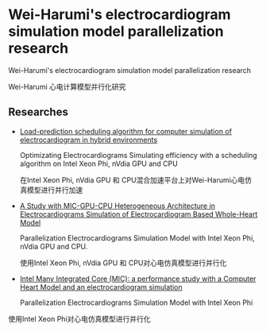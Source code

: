 # Wei-Harumi's electrocardiogram simulation model parallelization research

Wei-Harumi's electrocardiogram simulation model parallelization research

Wei-Harumi 心电计算模型并行化研究

## Researches

 - [Load-prediction scheduling algorithm for computer simulation of electrocardiogram in hybrid environments](http://www.sciencedirect.com/science/article/pii/S0164121215000138)

	Optimizating Electrocardiograms Simulating efficiency with a scheduling algorithm on Intel Xeon Phi, nVdia GPU and CPU

	在Intel Xeon Phi, nVdia GPU 和 CPU混合加速平台上对Wei-Harumi心电仿真模型进行并行加速

 - [A Study with MIC-GPU-CPU Heterogeneous Architecture in Electrocardiograms Simulation of Electrocardiogram Based Whole-Heart Model](http://ieeexplore.ieee.org/abstract/document/6984716/?reload=true)

	Parallelization Electrocardiograms Simulation Model with Intel Xeon Phi, nVdia GPU and CPU.

	使用Intel Xeon Phi, nVdia GPU 和 CPU对心电仿真模型进行并行化

 - [Intel Many Integrated Core (MIC): a performance study with a Computer Heart Model and an electrocardiogram simulation](https://www.amazon.de/Technology-Transactions-Information-Communication-Technologies/dp/toc/1784660310)

	Parallelization Electrocardiograms Simulation Model with Intel Xeon Phi

  使用Intel Xeon Phi对心电仿真模型进行并行化
